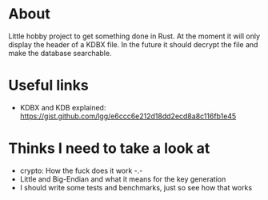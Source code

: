 # About

Little hobby project to get something done in Rust. At the moment it will only display the header of a KDBX file.
In the future it should decrypt the file and make the database searchable.

# Useful links

* KDBX and KDB explained: https://gist.github.com/lgg/e6ccc6e212d18dd2ecd8a8c116fb1e45

# Thinks I need to take a look at

* crypto: How the fuck does it work -.-
* Little and Big-Endian and what it means for the key generation
* I should write some tests and benchmarks, just so see how that works
